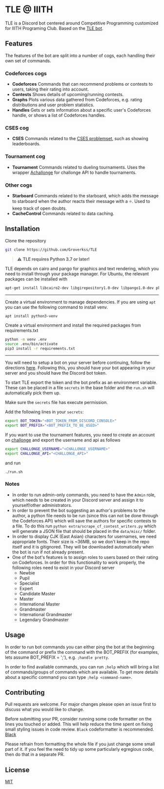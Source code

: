 # TLE @ IIITH
TLE is a Discord bot centered around Competitive Programming customized for IIITH Programing Club. Based on the [TLE bot](https://github.com/cheran-senthil/TLE).

## Features
The features of the bot are split into a number of cogs, each handling their own set of commands.

### Codeforces cogs
- **Codeforces** Commands that can recommend problems or contests to users, taking their rating into account.
- **Contests** Shows details of upcoming/running contests.
- **Graphs** Plots various data gathered from Codeforces, e.g. rating distributions and user problem statistics.
- **Handles** Gets or sets information about a specific user's Codeforces handle, or shows a list of Codeforces handles.

### CSES cog
- **CSES** Commands related to the [CSES problemset](https://cses.fi/problemset/), such as showing leaderboards.

### Tournament cog
- **Tournament** Commands related to dueling tournaments. Uses the wrapper [Achallonge](https://achallonge.readthedocs.io/) for challonge API to handle tournaments.

### Other cogs
- **Starboard** Commands related to the starboard, which adds the message to starboard when the author reacts their message with a ⭐️. Used to keep track of open doubts.
- **CacheControl** Commands related to data caching.


## Installation
Clone the repository
```bash
git clone https://github.com/Groverkss/TLE
```

> :warning: **TLE requires Python 3.7 or later!**

TLE depends on cairo and pango for graphics and text rendering, which you need
to install through your package manager. For Ubuntu, the relevant packages
can be installed with

```bash
apt-get install libcairo2-dev libgirepository1.0-dev libpango1.0-dev pkg-config python3-dev gir1.2-pango-1.0
```

---

Create a virtual environment to manage dependencies. If you are using `apt` 
you can use the following command to install venv.

```bash
apt install python3-venv
```

Create a virtual environment and install the required packages from requirements.txt

```bash
python -m venv .env
source .env/bin/activate
pip3 install -r requirements.txt
```

---

You will need to setup a bot on your server before continuing, follow the
directions [here](https://github.com/reactiflux/discord-irc/wiki/Creating-a-discord-bot-&-getting-a-token).
Following this, you should have your bot appearing in your server and you should have the Discord bot token.

To start TLE export the token and the bot prefix as an environment variable. 
These can be placed in a file `secrets` in the base folder and the `run.sh`
will automatically pick them up.

Make sure the `secrets` file has execute permission.

Add the following lines in your `secrets`:

```bash
export BOT_TOKEN="<BOT_TOKEN_FROM_DISCORD_CONSOLE>"
export BOT_PREFIX="<BOT_PREFIX_TO_BE_USED>"
```
If you want to use the tournament features, you need to create an account on
[challonge](https://challonge.com/) and export the username and api as follows

```bash
export CHALLONGE_USERNAME="<CHALLONGE_USERNAME>"
export CHALLONGE_API="<CHALLONGE_API>"
```

and run

```
./run.sh
```

### Notes
 - In order to run admin-only commands, you need to have the `Admin` role, which needs to be created in your Discord server and assign it to yourself/other administrators.
 - In order to prevent the bot suggesting an author's problems to the author, a python file needs to be run (since this can not be done through the Codeforces API) which will save the authors for specific contests to a file. To do this run `python extra/scrape_cf_contest_writers.py` which will generate a JSON file that should be placed in the `data/misc/` folder.
 - In order to display CJK (East Asian) characters for usernames, we need appropriate fonts. Their size is ~36MB, so we don't keep in the repo itself and it is gitignored. They will be downloaded automatically when the bot is run if not already present.
 - One of the bot's features is to assign roles to users based on their rating on Codeforces. In order for this functionality to work properly, the following roles need to exist in your Discord server
     - Newbie
     - Pupil
     - Specialist
     - Expert
     - Candidate Master
     - Master
     - International Master
     - Grandmaster
     - International Grandmaster
     - Legendary Grandmaster

## Usage
In order to run bot commands you can either ping the bot at the beginning of the command or prefix the command with the BOT_PREFIX (for examples, lets assume BOT_PREFIX = ';'), e.g. `;handle pretty`.

In order to find available commands, you can run `;help` which will bring a list of commands/groups of commands which are available. To get more details about a specific command you can type `;help <command-name>`.

## Contributing
Pull requests are welcome. For major changes please open an issue first to discuss what you would like to change.

Before submitting your PR, consider running some code formatter on the lines you touched or added. This will help reduce the time spent on fixing small styling issues in code review. 
`Black` codeformatter is recommended. [Black](https://black.readthedocs.io/en/stable/)

Please refrain from formatting the whole file if you just change some small part of it. If you feel the need to tidy up some particularly egregious code, then do that in a separate PR.

## License
[MIT](https://choosealicense.com/licenses/mit/)
